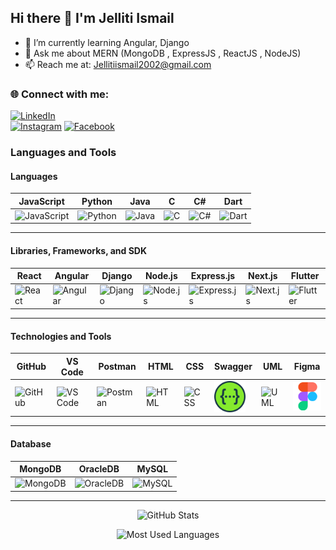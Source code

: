 ## Hi there 👋 I'm Jelliti Ismail



- 🌱 I’m currently learning Angular, Django
- 💬 Ask me about MERN (MongoDB , ExpressJS , ReactJS , NodeJS)
- 📫 Reach me at: Jellitiismail2002@gmail.com

### 🌐 Connect with me:

[![LinkedIn](https://img.shields.io/badge/LinkedIn-%230077B5.svg?style=for-the-badge&logo=linkedin&logoColor=white)](https://www.linkedin.com/in/jelliti-ismail-151a062a6/)  
[![Instagram](https://img.shields.io/badge/Instagram-%23E4405F.svg?style=for-the-badge&logo=instagram&logoColor=white)](https://www.instagram.com/jelliti__ismail/)
[![Facebook](https://img.shields.io/badge/Facebook-%231877F2.svg?style=for-the-badge&logo=facebook&logoColor=white)](https://www.facebook.com/ismaail.jelliti/)
### Languages and Tools

#### Languages  
| JavaScript | Python | Java | C | C# | Dart |  
|------------|--------|------|---|----|------|
| <img src="https://cdn.worldvectorlogo.com/logos/javascript-1.svg" alt="JavaScript" width="50"/> | <img src="https://cdn.worldvectorlogo.com/logos/python-5.svg" alt="Python" width="50"/> | <img src="https://cdn.worldvectorlogo.com/logos/java-14.svg" alt="Java" width="50"/> | <img src="https://cdn.worldvectorlogo.com/logos/c-1.svg" alt="C" width="50"/> | <img src="https://cdn.worldvectorlogo.com/logos/c--4.svg" alt="C#" width="50"/> | <img src="https://cdn.worldvectorlogo.com/logos/dart.svg" alt="Dart" width="50"/> |

---

#### Libraries, Frameworks, and SDK  
| React | Angular | Django | Node.js | Express.js | Next.js | Flutter |
|-------|---------|--------|---------|------------|---------|--------|
| <img src="https://cdn.worldvectorlogo.com/logos/react-2.svg" alt="React" width="50"/> | <img src="https://cdn.worldvectorlogo.com/logos/angular-icon-1.svg" alt="Angular" width="50"/> | <img src="https://cdn.worldvectorlogo.com/logos/django-community.svg" alt="Django" width="50"/> | <img src="https://cdn.worldvectorlogo.com/logos/nodejs-icon.svg" alt="Node.js" width="50"/> | <img src="https://camo.githubusercontent.com/c8e32cac3d0e98a1ca10a605c51bf5ba94c58f3581de5b1f57fbc0ca35196a75/68747470733a2f2f7777772e6661637466632e636f6d2f77702d636f6e74656e742f75706c6f6164732f323032342f30342f657870726573732d6a732e706e67" alt="Express.js" width="50"/> | <img src="https://th.bing.com/th/id/OIP.rcKVwmwg1wZlroN8v1nBeAHaHa?rs=1&pid=ImgDetMain" alt="Next.js" width="50"/> | <img src="https://cdn.worldvectorlogo.com/logos/flutter.svg" alt="Flutter" width="50"/> |

---

#### Technologies and Tools  
| GitHub | VS Code | Postman | HTML | CSS | Swagger | UML | Figma |
|--------|---------|---------|------|-----|---------|-----|-------|
| <img src="https://cdn.worldvectorlogo.com/logos/github-icon-1.svg" alt="GitHub" width="50"/> | <img src="https://cdn.worldvectorlogo.com/logos/visual-studio-code-1.svg" alt="VS Code" width="50"/> | <img src="https://cdn.worldvectorlogo.com/logos/postman.svg" alt="Postman" width="50"/> | <img src="https://cdn.worldvectorlogo.com/logos/html-1.svg" alt="HTML" width="50"/> | <img src="https://cdn.worldvectorlogo.com/logos/css-3.svg" alt="CSS" width="50"/> | <img src="https://github.com/devicons/devicon/blob/master/icons/swagger/swagger-original.svg" alt="Swagger" width="50"/> | <img src="https://camo.githubusercontent.com/e7c1c8eb68067b4e186b1305c23ee6a2b2dc2f1e96a4effd162807e55a8d3e22/68747470733a2f2f75706c6f61642e77696b696d656469612e6f72672f77696b6970656469612f636f6d6d6f6e732f642f64352f554d4c5f6c6f676f2e737667" alt="UML" width="50"/> | <img src="https://github.com/devicons/devicon/blob/master/icons/figma/figma-original.svg" alt="Figma" width="50"/> |

---

#### Database  
| MongoDB | OracleDB | MySQL |
|---------|----------|-------|
| <img src="https://cdn.worldvectorlogo.com/logos/mongodb-icon-1.svg" alt="MongoDB" width="50"/> | <img src="https://cdn.worldvectorlogo.com/logos/oracle-6.svg" alt="OracleDB" width="50"/> | <img src="https://camo.githubusercontent.com/7de92b374f52b241a55734d80dad6ab9b7577d234092f1e386a04262e33946d5/68747470733a2f2f7374617469632e63646e6c6f676f2e636f6d2f6c6f676f732f6d2f39312f6d7973716c2e737667" alt="MySQL" width="50"/> |
---
<div align="center">

![GitHub Stats](https://github-readme-stats.vercel.app/api?username=ismail01-jl&show_icons=true&theme=radical)
</div>
<div align="center">

![Most Used Languages](https://github-readme-stats.vercel.app/api/top-langs/?username=ismail01-jl&layout=compact&theme=radical)
</div>
